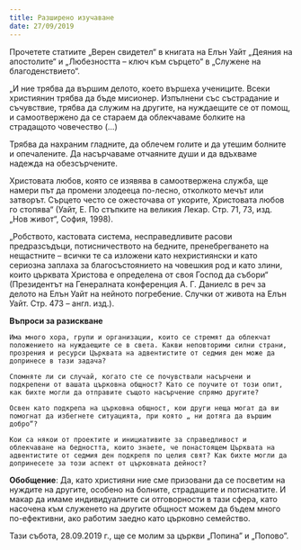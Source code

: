```yaml
---
title: Разширено изучаване
date: 27/09/2019
---
```


Прочетете статиите „Верен свидетел“ в книгата на Елън Уайт „Деяния на апостолите“ и „Любезността – ключ към сърцето“ в „Служене на благоденствието“.

„И ние трябва да вършим делото, което вършеха учениците. Всеки християнин трябва да бъде мисионер. Изпълнени със състрадание и съчувствие, трябва да служим на другите, на нуждаещите се от помощ, и самоотвержено да се стараем да облекчаваме болките на страдащото човечество (...)

Трябва да нахраним гладните, да облечем голите и да утешим болните и опечалените. Да насърчаваме отчаяните души и да вдъхваме надежда на обезсърчените.

Христовата любов, която се изявява в самоотвержена служба, ще намери път да промени злодееца по-лесно, отколкото мечът или затворът. Сърцето често се ожесточава от укорите, Христовата любов го стопява“ (Уайт, Е. По стъпките на великия Лекар. Стр. 71, 73, изд. „Нов живот“, София, 1998).

„Робството, кастовата система, несправедливите расови предразсъдъци, потисничеството на бедните, пренебрегването на нещастните – всички те са изложени като нехристиянски и като сериозна заплаха за благосъстоянието на човешкия род и като злини, които църквата Христова е определена от своя Господ да събори“ (Президентът на Генералната конференция А. Г. Даниелс в реч за делото на Елън Уайт на нейното погребение. Случки от живота на Елън Уайт. Стр. 473 – англ. изд.).

**Въпроси за разискване**

`Има много хора, групи и организации, които се стремят да облекчат положението на нуждаещите се в света. Какви неповторими силни страни, прозрения и ресурси Църквата на адвентистите от седмия ден може да допринесе в тази задача?`

`Спомняте ли си случай, когато сте се почувствали насърчени и подкрепени от вашата църковна общност? Като се поучите от този опит, как бихте могли да отправите същото насърчение спрямо другите?`

`Освен като подкрепа на църковна общност, кои други неща могат да ви помогнат да избегнете ситуацията, при която „ ни дотяга да вършим добро“?`

`Кои са някои от проектите и инициативите за справедливост и облекчаване на бедността, които знаете, че понастоящем Църквата на адвентистите от седмия ден подкрепя по целия свят? Как бихте могли да допринесете за този аспект от църковната дейност?`

**Обобщение**: Да, като християни ние сме призовани да се посветим на нуждите на другите, особено на болните, страдащите и потиснатите. И макар да имаме индивидуалните си отговорности в тази сфера, като насочена към служенето на другите общност можем да бъдем много по-ефективни, ако работим заедно като църковно семейство.

Тази събота, 28.09.2019 г., ще се молим за църкви „Попина” и „Попово”.